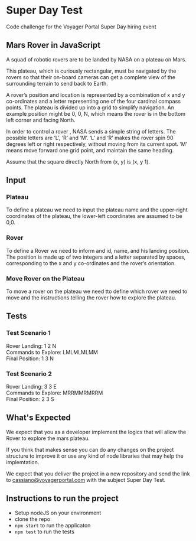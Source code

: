 # Super Day Test

Code challenge for the Voyager Portal Super Day hiring event

## Mars Rover in JavaScript

A squad of robotic rovers are to be landed by NASA on a plateau on Mars.

This plateau, which is curiously rectangular, must be navigated by the rovers so that their on-board cameras can get a complete view of the surrounding terrain to send back to Earth.

A rover’s position and location is represented by a combination of x and y co-ordinates and a letter representing one of the four cardinal compass points. The plateau is divided up into a grid to simplify navigation. An example position might be 0, 0, N, which means the rover is in the bottom left corner and facing North.

In order to control a rover , NASA sends a simple string of letters. The possible letters are ‘L’, ‘R’ and ‘M’. ‘L’ and ‘R’ makes the rover spin 90 degrees left or right respectively, without moving from its current spot. ‘M’ means move forward one grid point, and maintain the same heading.

Assume that the square directly North from (x, y) is (x, y 1).

## Input

### Plateau
To define a plateau we need to input the plateau name and the upper-right coordinates of the plateau, the lower-left coordinates are assumed to be 0,0.

### Rover
To define a Rover we need to inform and id, name, and his landing position. The position is made up of two integers and a letter separated by spaces, corresponding to the x and y co-ordinates and the rover’s orientation.

### Move Rover on the Plateau
To move a rover on the plateau we need tto define which rover we need to move and the instructions telling the rover how to explore the plateau.

## Tests
### Test Scenario 1

Rover Landing: 1 2 N  
Commands to Explore: LMLMLMLMM  
Final Position: 1 3 N 

### Test Scenario 2
Rover Landing: 3 3 E  
Commands to Explore: MRRMMRMRRM  
Final Position: 2 3 S  

## What's Expected

We expect that you as a developer implement the logics that will allow the Rover to explore the mars plateau.

If you think that makes sense you can do any changes on the project structure to improve it or use any kind of node libraries that may help the implemtation.

We expect that you deliver the project in a new repository and send the link to cassiano@voyagerportal.com with the subject Super Day Test.

## Instructions to run the project

- Setup nodeJS on your environment
- clone the repo
- `npm start` to run the applicaton
- `npm test` to run the tests